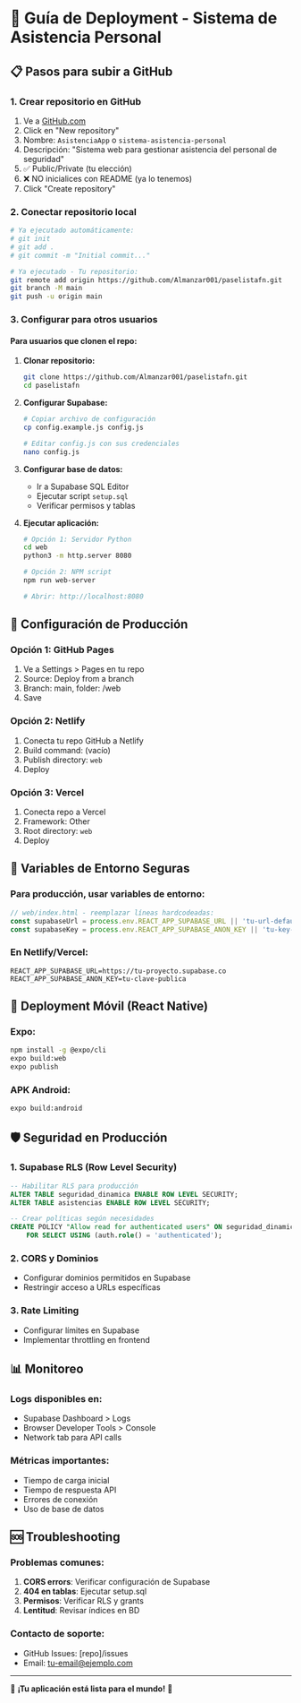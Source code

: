 # 🚀 Guía de Deployment - Sistema de Asistencia Personal

## 📋 Pasos para subir a GitHub

### 1. Crear repositorio en GitHub
1. Ve a [GitHub.com](https://github.com)
2. Click en "New repository"
3. Nombre: `AsistenciaApp` o `sistema-asistencia-personal`
4. Descripción: "Sistema web para gestionar asistencia del personal de seguridad"
5. ✅ Public/Private (tu elección)
6. ❌ NO inicialices con README (ya lo tenemos)
7. Click "Create repository"

### 2. Conectar repositorio local
```bash
# Ya ejecutado automáticamente:
# git init
# git add .
# git commit -m "Initial commit..."

# Ya ejecutado - Tu repositorio:
git remote add origin https://github.com/Almanzar001/paselistafn.git
git branch -M main
git push -u origin main
```

### 3. Configurar para otros usuarios

#### Para usuarios que clonen el repo:
1. **Clonar repositorio:**
   ```bash
   git clone https://github.com/Almanzar001/paselistafn.git
   cd paselistafn
   ```

2. **Configurar Supabase:**
   ```bash
   # Copiar archivo de configuración
   cp config.example.js config.js
   
   # Editar config.js con sus credenciales
   nano config.js
   ```

3. **Configurar base de datos:**
   - Ir a Supabase SQL Editor
   - Ejecutar script `setup.sql`
   - Verificar permisos y tablas

4. **Ejecutar aplicación:**
   ```bash
   # Opción 1: Servidor Python
   cd web
   python3 -m http.server 8080
   
   # Opción 2: NPM script
   npm run web-server
   
   # Abrir: http://localhost:8080
   ```

## 🔧 Configuración de Producción

### Opción 1: GitHub Pages
1. Ve a Settings > Pages en tu repo
2. Source: Deploy from a branch
3. Branch: main, folder: /web
4. Save

### Opción 2: Netlify
1. Conecta tu repo GitHub a Netlify
2. Build command: (vacío)
3. Publish directory: `web`
4. Deploy

### Opción 3: Vercel
1. Conecta repo a Vercel
2. Framework: Other
3. Root directory: `web`
4. Deploy

## 🔐 Variables de Entorno Seguras

### Para producción, usar variables de entorno:
```javascript
// web/index.html - reemplazar líneas hardcodeadas:
const supabaseUrl = process.env.REACT_APP_SUPABASE_URL || 'tu-url-default';
const supabaseKey = process.env.REACT_APP_SUPABASE_ANON_KEY || 'tu-key-default';
```

### En Netlify/Vercel:
```
REACT_APP_SUPABASE_URL=https://tu-proyecto.supabase.co
REACT_APP_SUPABASE_ANON_KEY=tu-clave-publica
```

## 📱 Deployment Móvil (React Native)

### Expo:
```bash
npm install -g @expo/cli
expo build:web
expo publish
```

### APK Android:
```bash
expo build:android
```

## 🛡️ Seguridad en Producción

### 1. Supabase RLS (Row Level Security)
```sql
-- Habilitar RLS para producción
ALTER TABLE seguridad_dinamica ENABLE ROW LEVEL SECURITY;
ALTER TABLE asistencias ENABLE ROW LEVEL SECURITY;

-- Crear políticas según necesidades
CREATE POLICY "Allow read for authenticated users" ON seguridad_dinamica
    FOR SELECT USING (auth.role() = 'authenticated');
```

### 2. CORS y Dominios
- Configurar dominios permitidos en Supabase
- Restringir acceso a URLs específicas

### 3. Rate Limiting
- Configurar límites en Supabase
- Implementar throttling en frontend

## 📊 Monitoreo

### Logs disponibles en:
- Supabase Dashboard > Logs
- Browser Developer Tools > Console
- Network tab para API calls

### Métricas importantes:
- Tiempo de carga inicial
- Tiempo de respuesta API
- Errores de conexión
- Uso de base de datos

## 🆘 Troubleshooting

### Problemas comunes:
1. **CORS errors**: Verificar configuración de Supabase
2. **404 en tablas**: Ejecutar setup.sql
3. **Permisos**: Verificar RLS y grants
4. **Lentitud**: Revisar índices en BD

### Contacto de soporte:
- GitHub Issues: [repo]/issues
- Email: tu-email@ejemplo.com

---

🎉 **¡Tu aplicación está lista para el mundo!** 🎉
